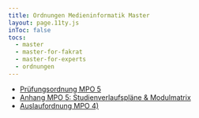 ```yaml
---
title: Ordnungen Medieninformatik Master
layout: page.11ty.js
inToc: false
tocs:
  - master
  - master-for-fakrat
  - master-for-experts
  - ordnungen
---
```


- [Prüfungsordnung MPO 5](/downloads/mpo5-mi-master.pdf)
- [Anhang MPO 5: Studienverlaufspläne & Modulmatrix](/downloads/modulmatrix-mi-master-2024-01-22.pdf)
- [Auslaufordnung MPO 4)](/downloads/mpo4-auslaufordnung.pdf)
